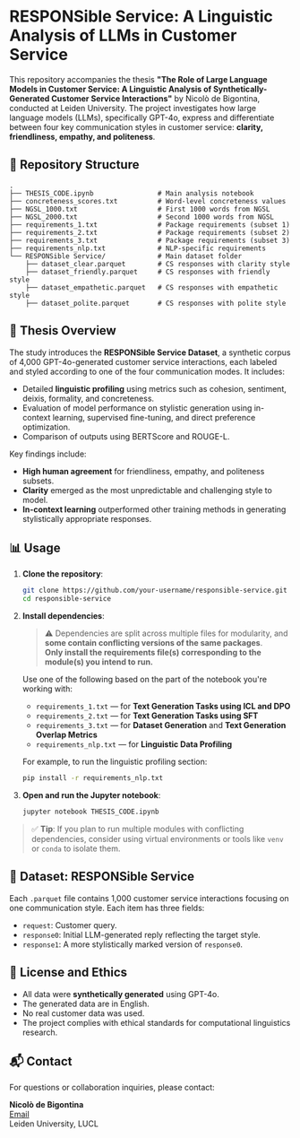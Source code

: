 # RESPONSible Service: A Linguistic Analysis of LLMs in Customer Service

This repository accompanies the thesis **"The Role of Large Language Models in Customer Service: A Linguistic Analysis of Synthetically-Generated Customer Service Interactions"** by Nicolò de Bigontina, conducted at Leiden University. The project investigates how large language models (LLMs), specifically GPT-4o, express and differentiate between four key communication styles in customer service: **clarity, friendliness, empathy, and politeness**.

## 📁 Repository Structure

```
.
├── THESIS_CODE.ipynb                # Main analysis notebook
├── concreteness_scores.txt          # Word-level concreteness values
├── NGSL_1000.txt                    # First 1000 words from NGSL
├── NGSL_2000.txt                    # Second 1000 words from NGSL
├── requirements_1.txt               # Package requirements (subset 1)
├── requirements_2.txt               # Package requirements (subset 2)
├── requirements_3.txt               # Package requirements (subset 3)
├── requirements_nlp.txt             # NLP-specific requirements
└── RESPONSible Service/             # Main dataset folder
    ├── dataset_clear.parquet        # CS responses with clarity style
    ├── dataset_friendly.parquet     # CS responses with friendly style
    ├── dataset_empathetic.parquet   # CS responses with empathetic style
    ├── dataset_polite.parquet       # CS responses with polite style
```

## 📝 Thesis Overview

The study introduces the **RESPONSible Service Dataset**, a synthetic corpus of 4,000 GPT-4o-generated customer service interactions, each labeled and styled according to one of the four communication modes. It includes:

- Detailed **linguistic profiling** using metrics such as cohesion, sentiment, deixis, formality, and concreteness.
- Evaluation of model performance on stylistic generation using in-context learning, supervised fine-tuning, and direct preference optimization.
- Comparison of outputs using BERTScore and ROUGE-L.

Key findings include:
- **High human agreement** for friendliness, empathy, and politeness subsets.
- **Clarity** emerged as the most unpredictable and challenging style to model.
- **In-context learning** outperformed other training methods in generating stylistically appropriate responses.

## 📊 Usage

1. **Clone the repository**:
   ```bash
   git clone https://github.com/your-username/responsible-service.git
   cd responsible-service
   ```

2. **Install dependencies**:

   > ⚠️ Dependencies are split across multiple files for modularity, and **some contain conflicting versions of the same packages**.  
   > **Only install the requirements file(s) corresponding to the module(s) you intend to run.**

   Use one of the following based on the part of the notebook you're working with:

   - `requirements_1.txt` — for **Text Generation Tasks using ICL and DPO**
   - `requirements_2.txt` — for **Text Generation Tasks using SFT**
   - `requirements_3.txt` — for **Dataset Generation** and **Text Generation Overlap Metrics**
   - `requirements_nlp.txt` — for **Linguistic Data Profiling**

   For example, to run the linguistic profiling section:
   ```bash
   pip install -r requirements_nlp.txt
   ```

3. **Open and run the Jupyter notebook**:
   ```bash
   jupyter notebook THESIS_CODE.ipynb
   ```

> ✅ **Tip**: If you plan to run multiple modules with conflicting dependencies, consider using virtual environments or tools like `venv` or `conda` to isolate them.

## 📂 Dataset: RESPONSible Service

Each `.parquet` file contains 1,000 customer service interactions focusing on one communication style. Each item has three fields:

- `request`: Customer query.
- `response0`: Initial LLM-generated reply reflecting the target style.
- `response1`: A more stylistically marked version of `response0`.

## 📄 License and Ethics

- All data were **synthetically generated** using GPT-4o.
- The generated data are in English.
- No real customer data was used.
- The project complies with ethical standards for computational linguistics research.

## 📬 Contact

For questions or collaboration inquiries, please contact:

**Nicolò de Bigontina**  
[Email](mailto:n.de.bigontina@umail.leidenuniv.nl)  
Leiden University, LUCL
